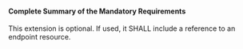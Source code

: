 #### Complete Summary of the Mandatory Requirements

This extension is optional. If used, it SHALL include a reference to an endpoint resource.